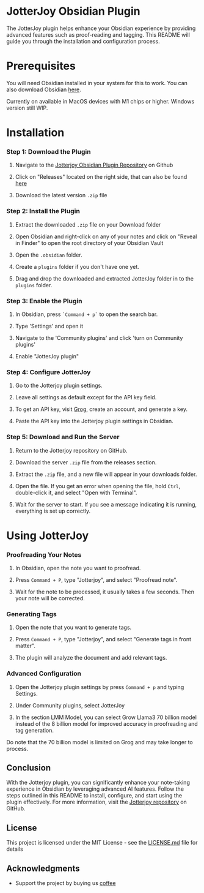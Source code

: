 # JotterJoy Obsidian Plugin

The JotterJoy plugin helps enhance your Obsidian experience by providing advanced features such as proof-reading and tagging. This README will guide you through the installation and configuration process.

# Prerequisites

You will need Obsidian installed in your system for this to work. You can also download Obsidian [here](https://obsidian.md/).

Currently on available in MacOS devices with M1 chips or higher.
Windows version still WIP.

# Installation

### Step 1: Download the Plugin

1. Navigate to the [Jotterjoy Obsidian Plugin Repository](https://github.com/elevenyellow/JotterJoy-Obsidian-Plugin) on Github

2. Click on "Releases" located on the right side, that can also be found [here](https://github.com/elevenyellow/JotterJoy-Obsidian-Plugin/releases/tag/v0.0.2)

3. Download the latest version ```.zip``` file

### Step 2: Install the Plugin

1. Extract the downloaded ```.zip``` file on your Download folder

2. Open Obsidian and right-click on any of your notes and click on "Reveal in Finder" to open the root directory of your Obsidian Vault

3. Open the ```.obsidian``` folder.

4. Create a ```plugins``` folder if you don't have one yet.

5. Drag and drop the downloaded and extracted JotterJoy folder in to the ```plugins``` folder.

### Step 3: Enable the Plugin

1. In Obsidian, press  ``` `Command + p` ``` to open the search bar.

2. Type 'Settings' and open it

3. Navigate to the 'Community plugins' and click 'turn on Community plugins'

4. Enable "JotterJoy plugin"

### Step 4: Configure JotterJoy

1. Go to the Jotterjoy plugin settings.

2. Leave all settings as default except for the API key field.

3. To get an API key, visit [Grog](https://console.groq.com/keys),  create an account, and generate a key.

4. Paste the API key into the Jotterjoy plugin settings in Obsidian.

### Step 5: Download and Run the Server

1. Return to the Jotterjoy repository on GitHub.

2. Download the server ```.zip``` file from the releases section.
 
3. Extract the ```.zip``` file, and a new file will appear in your downloads folder.

4. Open the file. If you get an error when opening the file, hold ```Ctrl```, double-click it, and select "Open with Terminal".

5. Wait for the server to start. If you see a message indicating it is running, everything is set up correctly.

# Using JotterJoy

### Proofreading Your Notes

1. In Obsidian, open the note you want to proofread.

2. Press ````Command + P````, type "Jotterjoy", and select "Proofread note".

3. Wait for the note to be processed, it usually takes a few seconds. Then your note will be corrected.

### Generating Tags 

1. Open the note that you want to generate tags.

2. Press ````Command + P````, type "Jotterjoy", and select "Generate tags in front matter".

3. The plugin will analyze the document and add relevant tags.

### Advanced Configuration 

1. Open the Jotterjoy plugin settings by press  ```Command + p``` and typing Settings.

2. Under Community plugins, select JotterJoy

3. In the section LMM Model, you can select Grow Llama3 70 billion model instead of the 8 billion model for improved accuracy in proofreading and tag generation. 

Do note that the 70 billion model is limited on Grog and may take longer to process.

## Conclusion

With the Jotterjoy plugin, you can significantly enhance your note-taking experience in Obsidian by leveraging advanced AI features. Follow the steps outlined in this README to install, configure, and start using the plugin effectively. For more information, visit the [Jotterjoy repository](https://github.com/elevenyellow/JotterJoy-Obsidian-Plugin) on GitHub.

## License

This project is licensed under the MIT License - see the [LICENSE.md](https://github.com/elevenyellow/JotterJoy-Obsidian-Plugin/blob/main/LICENSE) file for details

## Acknowledgments

* Support the project by buying us [coffee](https://buy.stripe.com/eVa9D6dS92y50KseV6)

